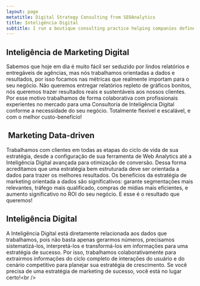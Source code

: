 ```yaml
---
layout: page
metatitle: Digital Strategy Consulting from SEOAnalytics
title: Inteligência Digital
subtitle: I run a boutique consulting practice helping companies define and build digital marketing capabilities.
---
```


## Intelig&ecirc;ncia de Marketing Digital&nbsp;

Sabemos que hoje em dia &eacute; muito f&aacute;cil ser seduzido por lindos relat&oacute;rios e entreg&aacute;veis de ag&ecirc;ncias, mas n&oacute;s trabalhamos orientadas a dados e resultados, por isso focamos nas m&eacute;tricas que realmente importam para o seu neg&oacute;cio. N&atilde;o queremos entregar relat&oacute;rios repleto de gr&aacute;ficos bonitos, n&oacute;s queremos trazer resultados reais e sustent&aacute;veis aos nossos clientes. Por esse motivo trabalhamos de forma colaborativa com profissionais experientes no mercado para uma Consultoria de Intelig&ecirc;ncia Digital conforme a necessidade do seu neg&oacute;cio. Totalmente flex&iacute;vel e escal&aacute;vel, e com o melhor custo-benef&iacute;cio!

## &nbsp;Marketing Data-driven

Trabalhamos com clientes em todas as etapas do ciclo de vida de sua estrat&eacute;gia, desde a configura&ccedil;&atilde;o de sua ferramenta de Web Analytics at&eacute; a Intelig&ecirc;ncia Digital avan&ccedil;ada para otimiza&ccedil;&atilde;o de convers&atilde;o. Dessa forma acreditamos que uma estrat&eacute;gia bem estruturada deve ser orientada a dados para trazer os melhores resultados. Os benef&iacute;cios da estrat&eacute;gia de marketing orientada a dados s&atilde;o significativos: garante segmenta&ccedil;&otilde;es mais relevantes, tr&aacute;fego mais qualificado, compras de m&iacute;dias mais eficientes, e aumento significativo no ROI do seu neg&oacute;cio. E esse &eacute; o resultado que queremos!

## Intelig&ecirc;ncia Digital

A Intelig&ecirc;ncia Digital est&aacute; diretamente relacionada aos dados que trabalhamos, pois n&atilde;o basta apenas gerarmos n&uacute;meros, precisamos sistematiz&aacute;-los, interpret&aacute;-los e transform&aacute;-los em informa&ccedil;&otilde;es para uma estrat&eacute;gia de sucesso. Por isso, trabalhamos colaborativamente para extrairmos informa&ccedil;&otilde;es do ciclo completo de intera&ccedil;&otilde;es do usu&aacute;rio e do cen&aacute;rio competitivo para planejar sua estrat&eacute;gia de crescimento. Se voc&ecirc; precisa de uma estrat&eacute;gia de marketing de sucesso, voc&ecirc; est&aacute; no lugar certo!&lt;br /&gt;&nbsp;